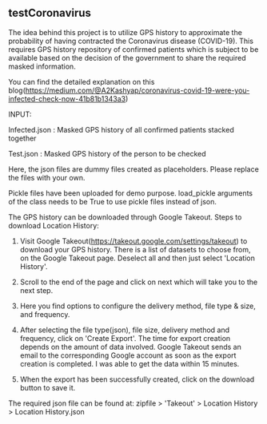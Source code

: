 ## testCoronavirus
The idea behind this project is to utilize GPS history to approximate the probability of having contracted the Coronavirus disease (COVID-19). This requires GPS history repository of confirmed patients which is subject to be available based on the decision of the government to share the required masked information. 

You can find the detailed explanation on this blog(https://medium.com/@A2Kashyap/coronavirus-covid-19-were-you-infected-check-now-41b81b1343a3)

INPUT:

Infected.json : Masked GPS history of all confirmed patients stacked together

Test.json     : Masked GPS history of the person to be checked

Here, the json files are dummy files created as placeholders. Please replace the files with your own. 

Pickle files have been uploaded for demo purpose. load_pickle arguments of the class needs to be True to use pickle files instead of json.

The GPS history can be downloaded through Google Takeout. Steps to download Location History:

1. Visit Google Takeout(https://takeout.google.com/settings/takeout) to download your GPS history. There is a list of datasets to choose from, on the Google Takeout page. Deselect all and then just select 'Location History'.

2. Scroll to the end of the page and click on next which will take you to the next step.

3. Here you find options to configure the delivery method, file type & size, and frequency.

4. After selecting the file type(json), file size, delivery method and frequency, click on 'Create Export'. The time for export creation depends on the amount of data involved. Google Takeout sends an email to the corresponding Google account as soon as the export creation is completed. I was able to get the data within 15 minutes.

5. When the export has been successfully created, click on the download button to save it.

The required json file can be found at: zipfile > 'Takeout' > Location History > Location History.json



